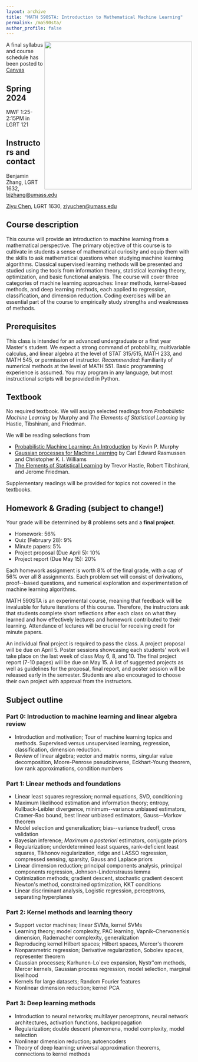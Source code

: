 ```yaml
---
layout: archive
title: "MATH 590STA: Introduction to Mathematical Machine Learning"
permalink: /ma590sta/
author_profile: false
---
```


<!-- {% include base_path %}
 -->
 
 
 <!-- <span style="color:red"> ***As of 08 November 2023, enrollment for the class is full. However, if you are still interested in signing up for the course, please email us at bjzhang@umass.edu and ziyuchen@umass.edu.***  </span> -->

 [<img align="right" width="400" src="https://benjzhang.github.io/files/ma590sta_poster.png" />](https://benjzhang.github.io/files/ma590sta_poster.png)

A final syllabus and course schedule has been posted to [Canvas](https://umamherst.instructure.com/courses/8825)

## Spring 2024
MWF 1:25-2:15PM in LGRT 121

## Instructors and contact
Benjamin Zhang, LGRT 1632, bjzhang@umass.edu

[Ziyu Chen](https://sites.google.com/view/ziyu-chen), LGRT 1630, ziyuchen@umass.edu



## Course description

This course will provide an introduction to machine learning from a mathematical perspective. The primary objective of this course is to cultivate in students a sense of mathematical curiosity and equip them with the skills to ask mathematical questions when studying machine learning algorithms. Classical supervised learning methods will be presented and studied using the tools from information theory, statistical learning theory, optimization, and basic functional analysis. The course will cover three categories of machine learning approaches: linear methods, kernel-based methods, and deep learning methods, each applied to regression, classification, and dimension reduction. Coding exercises will be an essential part of the course to empirically study strengths and weaknesses of methods. 

## Prerequisites
This class is intended for an advanced undergraduate or a first year Master's student. We expect a strong command of probability, multivariable calculus, and linear algebra at the level of STAT 315/515, MATH 233, and MATH 545, or permission of instructor. *Recommended*: Familiarity of numerical methods at the level of MATH 551. Basic programming experience is assumed. You may program in any language, but most instructional scripts will be provided in Python.  


## Textbook 
No required textbook. We will assign selected readings from *Probabilistic Machine Learning* by Murphy and *The Elements of Statistical Learning* by Hastie, Tibshirani, and Friedman. 

We will be reading selections from 
- [Probabilistic Machine Learning: An Introduction](https://probml.github.io/pml-book/book1.html) by Kevin P. Murphy
- [Gaussian processes for Machine Learning](https://gaussianprocess.org/gpml/) by Carl Edward Rasmussen and Christopher K. I. Williams
- [The Elements of Statistical Learning](https://hastie.su.domains/ElemStatLearn/) by Trevor Hastie, Robert Tibshirani, and Jerome Friedman.

Supplementary readings will be provided for topics not covered in the textbooks. 



## Homework & Grading (subject to change!)
Your grade will be determined by **8** problems sets and a **final project**. 
- Homework: 56%
- Quiz (February 28): 9%
- Minute papers: 5%
- Project proposal (Due April 5): 10%
- Project report (Due May 15): 20% 

Each homework assignment is worth 8% of the final grade, with a cap of 56% over all 8 assignments. Each problem set will consist of derivations, proof--based questions, and numerical exploration and experimentation of machine learning algorithms. 

MATH 590STA is an experimental course, meaning that feedback will be invaluable for future iterations of this course. Therefore, the instructors ask that students complete short reflections after each class on what they learned and how effectively lectures and homework contributed to their learning. Attendance of lectures will be crucial for receiving credit for minute papers. 


An individual final project is required to pass the class. A project proposal will be due on April 5. Poster sessions showcasing each students' work will take place on the last week of class May 6, 8, and 10. The final project report (7-10 pages) will be due on May 15. A list of suggested projects as well as guidelines for the proposal, final report, and poster session will be released early in the semester.  Students are also encouraged to choose their own project with approval from the instructors. 



## Subject outline

### Part 0: Introduction to machine learning and linear algebra review
-  Introduction and motivation; Tour of machine learning topics and methods. Supervised versus unsupervised learning, regression, classification, dimension reduction. 
-  Review of linear algebra; vector and matrix norms, singular value decomposition, Moore-Penrose pseudoinverse, Eckhart-Young theorem, low rank approximations, condition numbers

### Part 1: Linear methods and foundations

- Linear least squares regression; normal equations, SVD, conditioning
- Maximum likelihood estimation and information theory; entropy, Kullback-Leibler divergence, minimum--variance unbiased estimators, Cramer-Rao bound, best linear unbiased estimators, Gauss--Markov theorem
- Model selection and generalization; bias--variance tradeoff, cross validation
- Bayesian inference; *Maximum a posteriori* estimators, conjugate priors
- Regularization; underdetermined least squares, rank-deficient least squares, Tikhonov regularization, ridge and LASSO regression, compressed sensing, sparsity, Gauss and Laplace priors
- Linear dimension reduction; principal components analysis, principal components regression, Johnson-Lindenstrauss lemma
- Optimization methods; gradient descent, stochastic gradient descent Newton's method, constrained optimization, KKT conditions
-  Linear discriminant analysis, Logistic regression, perceptrons, separating hyperplanes
     



### Part 2: Kernel methods and learning theory

- Support vector machines; linear SVMs, kernel SVMs
- Learning theory; model complexity, PAC learning, Vapnik–Chervonenkis dimension, Rademacher complexity, generalization
- Reproducing kernel Hilbert spaces; Hilbert spaces, Mercer's theorem
- Nonparametric regression;  Derivative regularization, Sobolev spaces, representer theorem
- Gaussian processes; Karhunen-Lo\`eve expansion, Nystr\"om methods, Mercer kernels, Gaussian process regression, model selection, marginal likelihood
- Kernels for large datasets; Random Fourier features
- Nonlinear dimension reduction; kernel PCA

### Part 3: Deep learning methods

 - Introduction to neural networks; multilayer perceptrons, neural network architectures, activation functions, backpropagation
- Regularization; double descent phenomena, model complexity, model selection       
- Nonlinear dimension reduction; autoencoders
- Theory of deep learning; universal approximation theorems, connections to kernel methods

<!-- \item \textbf{Lecture 22:} Theory of deep learning II; connections to kernel methods, neural tangent kernel

\item \textbf{Lecture 23:} Theory of deep learning III; implicit regularization, double descent phenomenon -->

<!-- ### Part 4: Student presentations -->









<!-- {% for post in site.teaching reversed %}
  {% include archive-single.html %} -->
<!-- {% endfor %}
 -->